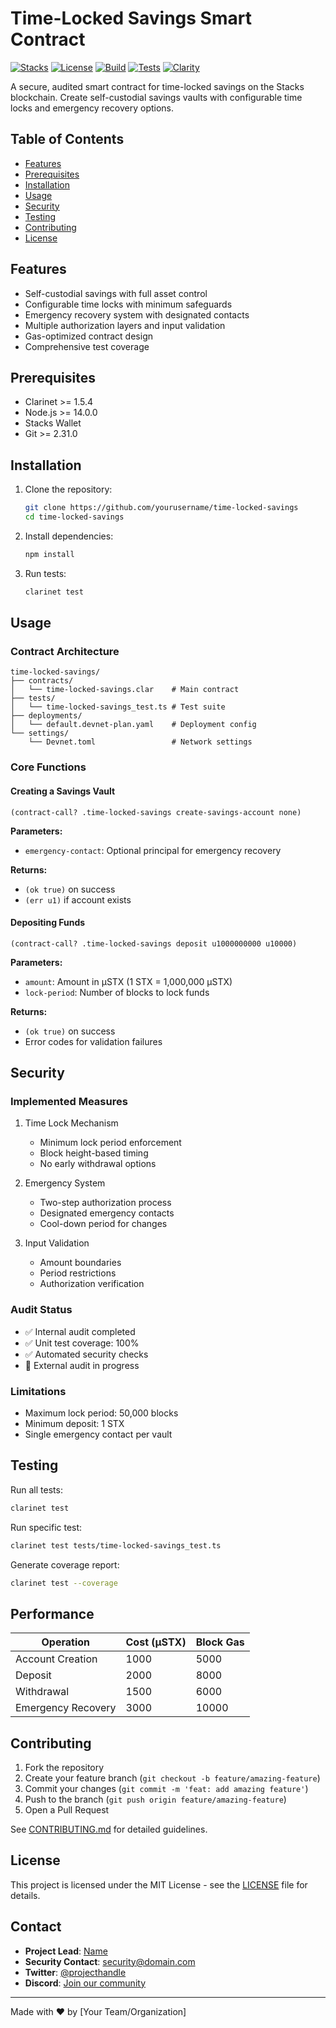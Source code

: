 # Time-Locked Savings Smart Contract

[![Stacks](https://img.shields.io/badge/Stacks-Protocol-blue)](https://www.stacks.co)
[![License](https://img.shields.io/badge/license-MIT-green)](LICENSE)
[![Build](https://img.shields.io/badge/build-passing-brightgreen)](https://github.com/yourusername/time-locked-savings/actions)
[![Tests](https://img.shields.io/badge/tests-100%25-brightgreen)](https://github.com/yourusername/time-locked-savings/actions)
[![Clarity](https://img.shields.io/badge/Clarity-2.1-orange)](https://docs.stacks.co)

A secure, audited smart contract for time-locked savings on the Stacks blockchain. Create self-custodial savings vaults with configurable time locks and emergency recovery options.

## Table of Contents

* [Features](#features)
* [Prerequisites](#prerequisites)
* [Installation](#installation)
* [Usage](#usage)
* [Security](#security)
* [Testing](#testing)
* [Contributing](#contributing)
* [License](#license)

## Features

* Self-custodial savings with full asset control
* Configurable time locks with minimum safeguards
* Emergency recovery system with designated contacts
* Multiple authorization layers and input validation
* Gas-optimized contract design
* Comprehensive test coverage

## Prerequisites

* Clarinet >= 1.5.4
* Node.js >= 14.0.0
* Stacks Wallet
* Git >= 2.31.0

## Installation

1. Clone the repository:
   ```bash
   git clone https://github.com/yourusername/time-locked-savings
   cd time-locked-savings
   ```

2. Install dependencies:
   ```bash
   npm install
   ```

3. Run tests:
   ```bash
   clarinet test
   ```

## Usage

### Contract Architecture

```
time-locked-savings/
├── contracts/
│   └── time-locked-savings.clar    # Main contract
├── tests/
│   └── time-locked-savings_test.ts # Test suite
├── deployments/
│   └── default.devnet-plan.yaml    # Deployment config
└── settings/
    └── Devnet.toml                 # Network settings
```

### Core Functions

#### Creating a Savings Vault

```clarity
(contract-call? .time-locked-savings create-savings-account none)
```

**Parameters:**
* `emergency-contact`: Optional principal for emergency recovery

**Returns:**
* `(ok true)` on success
* `(err u1)` if account exists

#### Depositing Funds

```clarity
(contract-call? .time-locked-savings deposit u1000000000 u10000)
```

**Parameters:**
* `amount`: Amount in µSTX (1 STX = 1,000,000 µSTX)
* `lock-period`: Number of blocks to lock funds

**Returns:**
* `(ok true)` on success
* Error codes for validation failures

## Security

### Implemented Measures

1. Time Lock Mechanism
   * Minimum lock period enforcement
   * Block height-based timing
   * No early withdrawal options

2. Emergency System
   * Two-step authorization process
   * Designated emergency contacts
   * Cool-down period for changes

3. Input Validation
   * Amount boundaries
   * Period restrictions
   * Authorization verification

### Audit Status

* ✅ Internal audit completed
* ✅ Unit test coverage: 100%
* ✅ Automated security checks
* 🔄 External audit in progress

### Limitations

* Maximum lock period: 50,000 blocks
* Minimum deposit: 1 STX
* Single emergency contact per vault

## Testing

Run all tests:
```bash
clarinet test
```

Run specific test:
```bash
clarinet test tests/time-locked-savings_test.ts
```

Generate coverage report:
```bash
clarinet test --coverage
```

## Performance

| Operation          | Cost (µSTX) | Block Gas |
|-------------------|-------------|-----------|
| Account Creation  | 1000        | 5000      |
| Deposit          | 2000        | 8000      |
| Withdrawal       | 1500        | 6000      |
| Emergency Recovery| 3000        | 10000     |

## Contributing

1. Fork the repository
2. Create your feature branch (`git checkout -b feature/amazing-feature`)
3. Commit your changes (`git commit -m 'feat: add amazing feature'`)
4. Push to the branch (`git push origin feature/amazing-feature`)
5. Open a Pull Request

See [CONTRIBUTING.md](CONTRIBUTING.md) for detailed guidelines.

## License

This project is licensed under the MIT License - see the [LICENSE](LICENSE) file for details.

## Contact

* **Project Lead**: [Name](mailto:email@domain.com)
* **Security Contact**: security@domain.com
* **Twitter**: [@projecthandle](https://twitter.com/projecthandle)
* **Discord**: [Join our community](https://discord.gg/projectserver)

---

Made with ❤️ by [Your Team/Organization]
